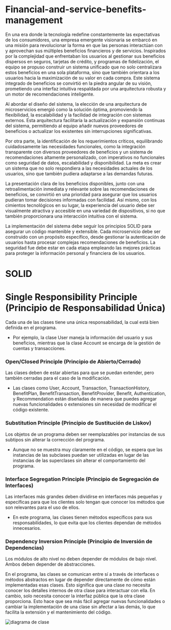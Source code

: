 # Financial-and-service-benefits-management
En una era donde la tecnología redefine constantemente las expectativas de los consumidores, una empresa emergente visionaria se embarcó en una misión para revolucionar la forma en que las personas interactúan con y aprovechan sus múltiples beneficios financieros y de servicios. Inspirados por la complejidad que enfrentaban los usuarios al gestionar sus beneficios dispersos en seguros, tarjetas de crédito, y programas de fidelización, el equipo se propuso construir un sistema unificado que no solo centralizara estos beneficios en una sola plataforma, sino que también orientara a los usuarios hacia la maximización de su valor en cada compra. Este sistema integrado de beneficios se convirtió en la piedra angular de su visión, prometiendo una interfaz intuitiva respaldada por una arquitectura robusta y un motor de recomendaciones inteligente.

Al abordar el diseño del sistema, la elección de una arquitectura de microservicios emergió como la solución óptima, promoviendo la flexibilidad, la escalabilidad y la facilidad de integración con sistemas externos. Esta arquitectura facilitaría la actualización y expansión continuas del sistema, permitiendo al equipo añadir nuevos proveedores de beneficios o actualizar los existentes sin interrupciones significativas.

Por otra parte, la identificación de los requerimientos críticos, equilibrando cuidadosamente las necesidades funcionales, como la integración transparente con diversos proveedores de beneficios y un sistema de recomendaciones altamente personalizado, con imperativos no funcionales como seguridad de datos, escalabilidad y disponibilidad. La meta es crear un sistema que no solo respondiera a las necesidades actuales de los usuarios, sino que también pudiera adaptarse a las demandas futuras.

La presentación clara de los beneficios disponibles, junto con una retroalimentación inmediata y relevante sobre las recomendaciones de beneficios, se convirtió en una prioridad para asegurar que los usuarios pudieran tomar decisiones informadas con facilidad. Así mismo, con los cimientos tecnológicos en su lugar, la experiencia del usuario debe ser visualmente atractiva y accesible en una variedad de dispositivos, si no que también proporcionara una interacción intuitiva con el sistema.

La implementación del sistema debe seguir los principios SOLID para asegurar un código mantenible y extensible. Cada microservicio debe ser construido con un propósito específico, desde gestionar la autenticación de usuarios hasta procesar complejas recomendaciones de beneficios. La seguridad fue debe estar en cada etapa empleando las mejores prácticas para proteger la información personal y financiera de los usuarios.

# SOLID

# Single Responsibility Principle (Principio de Responsabilidad Única)
Cada una de las clases tiene una única responsabilidad, la cual está bien definida en el programa.
* Por ejemplo, la clase User maneja la información del usuario y sus beneficios, mientras que la clase Account se encarga de la gestión de cuentas y transacciones.
  
### Open/Closed Principle (Principio de Abierto/Cerrado)
Las clases deben de estar abiertas para que se puedan extender, pero también cerradas para el caso de la modificación.
*  Las clases como User, Account, Transaction, TransactionHistory, BenefitPlan, BenefitTransaction, BenefitProvider, Benefit, Authentication, y Recommendation están diseñadas de manera que puedes agregar nuevas funcionalidades o extensiones sin necesidad de modificar el código existente.

### Substitution Principle (Principio de Sustitución de Liskov)
Los objetos de un programa deben ser reemplazables por instancias de sus subtipos sin alterar la corrección del programa.
* Aunque no se muestra muy claramente en el código, se espera que las instancias de las subclases puedan ser utilizadas en lugar de las instancias de las superclases sin alterar el comportamiento del programa.

### Interface Segregation Principle (Principio de Segregación de Interfaces)
Las interfaces más grandes deben dividirse en interfaces más pequeñas y específicas para que los clientes solo tengan que conocer los métodos que son relevantes para el uso de ellos. 
* En este programa, las clases tienen métodos específicos para sus responsabilidades, lo que evita que los clientes dependan de métodos innecesarios.

### Dependency Inversion Principle (Principio de Inversión de Dependencias)
Los módulos de alto nivel no deben depender de módulos de bajo nivel. Ambos deben depender de abstracciones. 

En el programa, las clases se comunican entre sí a través de interfaces o métodos abstractos en lugar de depender directamente de cómo están implementadas esas clases. Esto significa que una clase no necesita conocer los detalles internos de otra clase para interactuar con ella. En cambio, solo necesita conocer la interfaz pública que la otra clase proporciona. Esto hace que sea más fácil agregar nuevas funcionalidades o cambiar la implementación de una clase sin afectar a las demás, lo que facilita la extensión y el mantenimiento del código.


![diagrama de clase](https://github.com/CarolinaCastellon/Financial-and-service-benefits-management/assets/143035706/92be5929-d69f-416c-b85c-6f7b007eefba)
